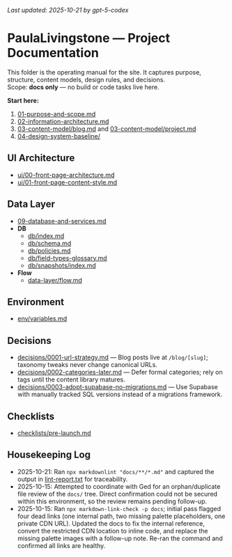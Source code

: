 _Last updated: 2025-10-21 by gpt-5-codex_

# PaulaLivingstone — Project Documentation

This folder is the operating manual for the site. It captures purpose, structure, content models, design rules, and decisions.  
Scope: **docs only** — no build or code tasks live here.

**Start here:**

1. [01-purpose-and-scope.md](./01-purpose-and-scope.md)
2. [02-information-architecture.md](./02-information-architecture.md)
3. [03-content-model/blog.md](./03-content-model/blog.md) and [03-content-model/project.md](./03-content-model/project.md)
4. [04-design-system-baseline/](./04-design-system-baseline/)

## UI Architecture

- [ui/00-front-page-architecture.md](./ui/00-front-page-architecture.md)
- [ui/01-front-page-content-style.md](./ui/01-front-page-content-style.md)

## Data Layer

- [09-database-and-services.md](./09-database-and-services.md)
- **DB**
  - [db/index.md](./db/index.md)
  - [db/schema.md](./db/schema.md)
  - [db/policies.md](./db/policies.md)
  - [db/field-types-glossary.md](./db/field-types-glossary.md)
  - [db/snapshots/index.md](./db/snapshots/index.md)
- **Flow**
  - [data-layer/flow.md](./data-layer/flow.md)

## Environment

- [env/variables.md](./env/variables.md)

## Decisions

- [decisions/0001-url-strategy.md](./decisions/0001-url-strategy.md) — Blog posts live at `/blog/[slug]`; taxonomy tweaks never change canonical URLs.
- [decisions/0002-categories-later.md](./decisions/0002-categories-later.md) — Defer formal categories; rely on tags until the content library matures.
- [decisions/0003-adopt-supabase-no-migrations.md](./decisions/0003-adopt-supabase-no-migrations.md) — Use Supabase with manually tracked SQL versions instead of a migrations framework.

## Checklists

- [checklists/pre-launch.md](./checklists/pre-launch.md)

## Housekeeping Log

- 2025-10-21: Ran `npx markdownlint "docs/**/*.md"` and captured the output in [lint-report.txt](./lint-report.txt) for traceability.
- 2025-10-15: Attempted to coordinate with Ged for an orphan/duplicate file review of the `docs/` tree. Direct confirmation could not be secured within this environment, so the review remains pending follow-up.
- 2025-10-15: Ran `npx markdown-link-check -p docs`; initial pass flagged four dead links (one internal path, two missing palette placeholders, one private CDN URL). Updated the docs to fix the internal reference, convert the restricted CDN location to inline code, and replace the missing palette images with a follow-up note. Re-ran the command and confirmed all links are healthy.

